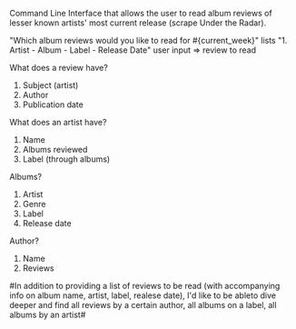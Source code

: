 Command Line Interface that allows the user to read album reviews of lesser known artists' most current release (scrape Under the Radar).

"Which album reviews would you like to read for #{current_week}"
lists "1. Artist - Album - Label - Release Date"
user input => review to read

What does a review have?
1. Subject (artist)
2. Author
3. Publication date

What does an artist have?
1. Name
2. Albums reviewed
3. Label (through albums)

Albums?
1. Artist
2. Genre
3. Label
4. Release date

Author?
1. Name
2. Reviews

#In addition to providing a list of reviews to be read (with accompanying info on album name, artist, label, realese date), I'd like to be ableto dive deeper and find all reviews by a certain author, all albums on a label, all albums by an artist#

